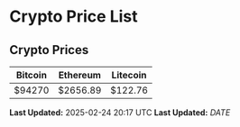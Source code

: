 # Crypto Price List

## Crypto Prices
| Bitcoin | Ethereum | Litecoin |
| ------- | -------- | -------- |
| $94270 | $2656.89 | $122.76 |
**Last Updated:** 2025-02-24 20:17 UTC
**Last Updated:** $DATE$
